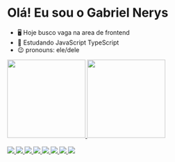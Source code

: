 # Olá! Eu sou o Gabriel Nerys

- 🖥️ Hoje busco vaga na area de frontend
- 🌵 Estudando JavaScript TypeScript
- 😉 pronouns: ele/dele

<div>
    <a href="https://github.com/gabriel-nerys">
    <img height="180em" src="https://github-readme-stats.vercel.app/api?username=gabriel-nerys&show_icons=true&theme=dark&include_all_commits=true&count_private=true"/>
    <img height="180em" src="https://github-readme-stats.vercel.app/api/top-langs/?username=gabriel-nerys&layout=compact&langs_count=16&theme=dark"/>
</div>

<div style="display: inline_block"><br>
	<img src="https://cdn.jsdelivr.net/gh/devicons/devicon/icons/adonisjs/adonisjs-original.svg" />
        <img src="https://cdn.jsdelivr.net/gh/devicons/devicon/icons/adonisjs/adonisjs-original.svg" />        
        <img src="https://cdn.jsdelivr.net/gh/devicons/devicon/icons/adonisjs/adonisjs-original.svg" />        
        <img src="https://cdn.jsdelivr.net/gh/devicons/devicon/icons/adonisjs/adonisjs-original.svg" />        
        <img src="https://cdn.jsdelivr.net/gh/devicons/devicon/icons/adonisjs/adonisjs-original.svg" />        
        <img src="https://cdn.jsdelivr.net/gh/devicons/devicon/icons/adonisjs/adonisjs-original.svg" />        
        <img src="https://cdn.jsdelivr.net/gh/devicons/devicon/icons/adonisjs/adonisjs-original.svg" />        
        <img src="https://cdn.jsdelivr.net/gh/devicons/devicon/icons/adonisjs/adonisjs-original.svg" />                         
</div>